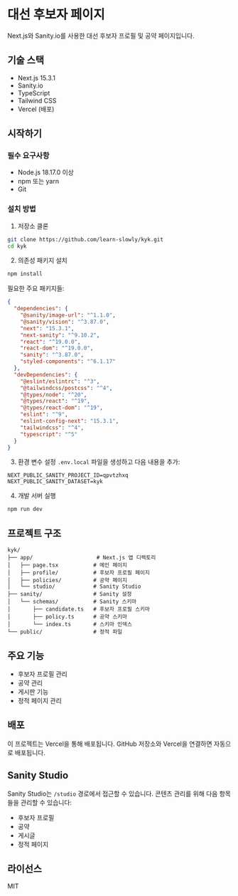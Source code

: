 # 대선 후보자 페이지

Next.js와 Sanity.io를 사용한 대선 후보자 프로필 및 공약 페이지입니다.

## 기술 스택

- Next.js 15.3.1
- Sanity.io
- TypeScript
- Tailwind CSS
- Vercel (배포)

## 시작하기

### 필수 요구사항

- Node.js 18.17.0 이상
- npm 또는 yarn
- Git

### 설치 방법

1. 저장소 클론
```bash
git clone https://github.com/learn-slowly/kyk.git
cd kyk
```

2. 의존성 패키지 설치
```bash
npm install
```

필요한 주요 패키지들:
```json
{
  "dependencies": {
    "@sanity/image-url": "^1.1.0",
    "@sanity/vision": "^3.87.0",
    "next": "15.3.1",
    "next-sanity": "^9.10.2",
    "react": "^19.0.0",
    "react-dom": "^19.0.0",
    "sanity": "^3.87.0",
    "styled-components": "^6.1.17"
  },
  "devDependencies": {
    "@eslint/eslintrc": "^3",
    "@tailwindcss/postcss": "^4",
    "@types/node": "^20",
    "@types/react": "^19",
    "@types/react-dom": "^19",
    "eslint": "^9",
    "eslint-config-next": "15.3.1",
    "tailwindcss": "^4",
    "typescript": "^5"
  }
}
```

3. 환경 변수 설정
`.env.local` 파일을 생성하고 다음 내용을 추가:
```
NEXT_PUBLIC_SANITY_PROJECT_ID=qpvtzhxq
NEXT_PUBLIC_SANITY_DATASET=kyk
```

4. 개발 서버 실행
```bash
npm run dev
```

## 프로젝트 구조

```
kyk/
├── app/                    # Next.js 앱 디렉토리
│   ├── page.tsx           # 메인 페이지
│   ├── profile/           # 후보자 프로필 페이지
│   ├── policies/          # 공약 페이지
│   └── studio/            # Sanity Studio
├── sanity/                # Sanity 설정
│   └── schemas/           # Sanity 스키마
│       ├── candidate.ts   # 후보자 프로필 스키마
│       ├── policy.ts      # 공약 스키마
│       └── index.ts       # 스키마 인덱스
└── public/                # 정적 파일
```

## 주요 기능

- 후보자 프로필 관리
- 공약 관리
- 게시판 기능
- 정적 페이지 관리

## 배포

이 프로젝트는 Vercel을 통해 배포됩니다. GitHub 저장소와 Vercel을 연결하면 자동으로 배포됩니다.

## Sanity Studio

Sanity Studio는 `/studio` 경로에서 접근할 수 있습니다. 콘텐츠 관리를 위해 다음 항목들을 관리할 수 있습니다:

- 후보자 프로필
- 공약
- 게시글
- 정적 페이지

## 라이선스

MIT
